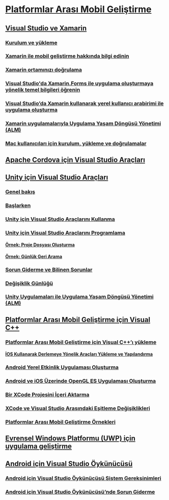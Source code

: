 # [Platformlar Arası Mobil Geliştirme](cross-platform-mobile-development-in-visual-studio.md)
## [Visual Studio ve Xamarin](visual-studio-and-xamarin.md)
### [Kurulum ve yükleme](setup-and-install.md)
### [Xamarin ile mobil geliştirme hakkında bilgi edinin](learn-about-mobile-development-with-xamarin.md)
### [Xamarin ortamınızı doğrulama](verify-your-xamarin-environment.md)
### [Visual Studio'da Xamarin.Forms ile uygulama oluşturmaya yönelik temel bilgileri öğrenin](learn-app-building-basics-with-xamarin-forms-in-visual-studio.md)
### [Visual Studio’da Xamarin kullanarak yerel kullanıcı arabirimi ile uygulama oluşturma](build-apps-with-native-ui-using-xamarin-in-visual-studio.md)
### [Xamarin uygulamalarıyla Uygulama Yaşam Döngüsü Yönetimi (ALM)](application-lifecycle-management-alm-with-xamarin-apps.md)
### [Mac kullanıcıları için kurulum, yükleme ve doğrulamalar](setup-install-and-verifications-for-mac-users.md)
## [Apache Cordova için Visual Studio Araçları](visual-studio-tools-for-apache-cordova.md)
## [Unity için Visual Studio Araçları](visual-studio-tools-for-unity.md)
### [Genel bakış](overview-of-visual-studio-tools-for-unity.md)
### [Başlarken](getting-started-with-visual-studio-tools-for-unity.md)
### [Unity için Visual Studio Araçlarını Kullanma](using-visual-studio-tools-for-unity.md)
### [Unity için Visual Studio Araçlarını Programlama](programming-visual-studio-tools-for-unity.md)
#### [Örnek: Proje Dosyası Oluşturma](customize-project-files-created-by-vstu.md)
#### [Örnek: Günlük Geri Arama](share-the-unity-log-callback-with-vstu.md)
### [Sorun Giderme ve Bilinen Sorunlar](troubleshooting-and-known-issues-visual-studio-tools-for-unity.md)
### [Değişiklik Günlüğü](change-log-visual-studio-tools-for-unity.md)
### [Unity Uygulamaları ile Uygulama Yaşam Döngüsü Yönetimi (ALM)](application-lifecycle-management-alm-with-unity-apps.md)
## [Platformlar Arası Mobil Geliştirme için Visual C++](visual-cpp-for-cross-platform-mobile-development.md)
### [Platformlar Arası Mobil Geliştirme için Visual C++’ı yükleme](install-visual-cpp-for-cross-platform-mobile-development.md)
#### [İOS Kullanarak Derlemeye Yönelik Araçları Yükleme ve Yapılandırma](install-and-configure-tools-to-build-using-ios.md)
### [Android Yerel Etkinlik Uygulaması Oluşturma](create-an-android-native-activity-app.md)
### [Android ve iOS Üzerinde OpenGL ES Uygulaması Oluşturma](build-an-opengl-es-application-on-android-and-ios.md)
### [Bir XCode Projesini İçeri Aktarma](import-an-xcode-project.md)
### [XCode ve Visual Studio Arasındaki Eşitleme Değişiklikleri](sync-changes-between-xcode-and-visual-studio.md)
### [Platformlar Arası Mobil Geliştirme Örnekleri](cross-platform-mobile-development-examples.md)
## [Evrensel Windows Platformu (UWP) için uygulama geliştirme](develop-apps-for-the-universal-windows-platform-uwp.md)
## [Android için Visual Studio Öykünücüsü](visual-studio-emulator-for-android.md)
### [Android için Visual Studio Öykünücüsü Sistem Gereksinimleri](system-requirements-for-the-visual-studio-emulator-for-android.md)
### [Android için Visual Studio Öykünücüsü’nde Sorun Giderme](troubleshooting-the-visual-studio-emulator-for-android.md)
